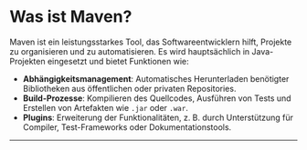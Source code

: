 # Was ist Maven?

Maven ist ein leistungsstarkes Tool, das Softwareentwicklern hilft, Projekte zu organisieren und zu automatisieren. Es wird hauptsächlich in Java-Projekten eingesetzt und bietet Funktionen wie:

- **Abhängigkeitsmanagement**: Automatisches Herunterladen benötigter Bibliotheken aus öffentlichen oder privaten Repositories.
- **Build-Prozesse**: Kompilieren des Quellcodes, Ausführen von Tests und Erstellen von Artefakten wie `.jar` oder `.war`.
- **Plugins**: Erweiterung der Funktionalitäten, z. B. durch Unterstützung für Compiler, Test-Frameworks oder Dokumentationstools.

---